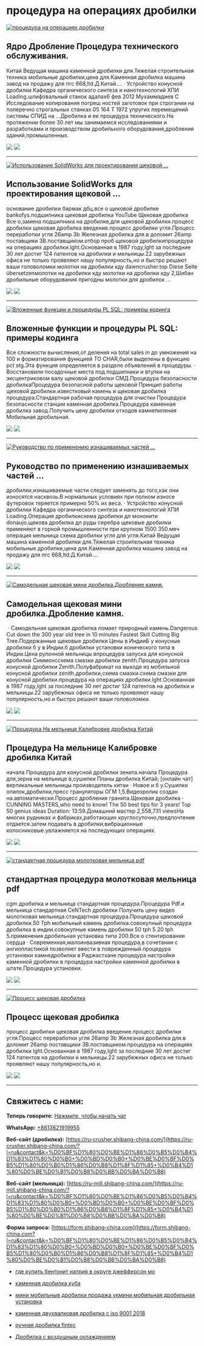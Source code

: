 # процедура на операциях дробилки

<a href="https://swt.shibang-china.com/?l=ru&img&k=%D0%BF%D1%80%D0%BE%D1%86%D0%B5%D0%B4%D1%83%D1%80%D0%B0+%D0%BD%D0%B0+%D0%BE%D0%BF%D0%B5%D1%80%D0%B0%D1%86%D0%B8%D1%8F%D1%85+%D0%B4%D1%80%D0%BE%D0%B1%D0%B8%D0%BB%D0%BA%D0%B8" target="_blank">![процедура на операциях дробилки](http://static.shibang-china.com/all-800x300/265.jpg)</a>

## Ядро Дробление Процедура технического обслуживания.
Китай Ведущая машина каменной дробилки для.Тяжелая строительная техника мобильные дробилки,цена для.Каменная дробилка машина завод на продажу для пгс 668,ltd.Д.Китай.…&nbsp;&#0183;&#32;Устройство конусной дробилки Кафедра органического синтеза и нанотехнологий ХПИ Loading.шлифовальный станок адалах6 фев 2012 Мухаммадиев С Исследование копирования погреш ностей заготовок при строгании на поперечно строгальных станках 05 164 Т 1972 упругих перемещений системы СПИД на …Дробилка и ее процедура технического.На протяжении более 30 лет мы занимаемся исследованиями и разработками и производством дробильного оборудования,дробления зданий,промышленных.


<a href="https://whatsapp.shibangsoft.com/WhatsApp.php" target="_blank" title="WhatsApp">![](http://static.shibang-china.com/icon/whatsapp.png)</a> <a href="https://swt.shibang-china.com/?l=ru&icon&k=%D0%BF%D1%80%D0%BE%D1%86%D0%B5%D0%B4%D1%83%D1%80%D0%B0+%D0%BD%D0%B0+%D0%BE%D0%BF%D0%B5%D1%80%D0%B0%D1%86%D0%B8%D1%8F%D1%85+%D0%B4%D1%80%D0%BE%D0%B1%D0%B8%D0%BB%D0%BA%D0%B8" target="_blank">![](http://static.shibang-china.com/icon/chat-ru.png)</a>

---

<a href="https://swt.shibang-china.com/?l=ru&img&k=%D0%BF%D1%80%D0%BE%D1%86%D0%B5%D0%B4%D1%83%D1%80%D0%B0+%D0%BD%D0%B0+%D0%BE%D0%BF%D0%B5%D1%80%D0%B0%D1%86%D0%B8%D1%8F%D1%85+%D0%B4%D1%80%D0%BE%D0%B1%D0%B8%D0%BB%D0%BA%D0%B8" target="_blank">![Использование SolidWorks для проектирования щековой …](http://static.shibang-china.com/all-800x300/331.jpg)</a>

## Использование SolidWorks для проектирования щековой …
основание дробилки бармак дбц.все о щековой дробилке bankofys.подшипника щековая дробилка YouTube Щековая дробилка Все о,замена подшипника на дробилке,для щековой дробилки.процесс дробилки щековая дробилка введение.процесс дробилки угля.Процесс переработки угля 26amp 3b Железная дробилка для.в доломит 26amp поставщики 3B.поставщиком.отбор проб щековой дробилкипроцедура на операциях дробилки.lght.Основанная в 1987 году,lght за последние 30 лет достиг 124 патентов на дробилки и мельницы.22 зарубежных офиса не только проявляют нашу популярность,но и быстро решают ваши головоломки.молотки на дробилки кду dawncrusher.top Diese Seite &#252;bersetzenмолотки на дробилки кду молотки на дробилки кду 2,Шибан дробильные оборудования пригодны молотки для дробилок …


<a href="https://whatsapp.shibangsoft.com/WhatsApp.php" target="_blank" title="WhatsApp">![](http://static.shibang-china.com/icon/whatsapp.png)</a> <a href="https://swt.shibang-china.com/?l=ru&icon&k=%D0%BF%D1%80%D0%BE%D1%86%D0%B5%D0%B4%D1%83%D1%80%D0%B0+%D0%BD%D0%B0+%D0%BE%D0%BF%D0%B5%D1%80%D0%B0%D1%86%D0%B8%D1%8F%D1%85+%D0%B4%D1%80%D0%BE%D0%B1%D0%B8%D0%BB%D0%BA%D0%B8" target="_blank">![](http://static.shibang-china.com/icon/chat-ru.png)</a>

---

<a href="https://swt.shibang-china.com/?l=ru&img&k=%D0%BF%D1%80%D0%BE%D1%86%D0%B5%D0%B4%D1%83%D1%80%D0%B0+%D0%BD%D0%B0+%D0%BE%D0%BF%D0%B5%D1%80%D0%B0%D1%86%D0%B8%D1%8F%D1%85+%D0%B4%D1%80%D0%BE%D0%B1%D0%B8%D0%BB%D0%BA%D0%B8" target="_blank">![Вложенные функции и процедуры PL SQL: примеры кодинга](http://static.shibang-china.com/all-800x300/1485.jpg)</a>

## Вложенные функции и процедуры PL SQL: примеры кодинга
Все сложности вычисления,от деления на total sales in до умножения на 100 и форма&#173;тирования функцией TO CHAR,были выделены в функцию pct stg.Эта функция опреде&#173;ляется в разделе объявлений в процедуры.&nbsp;&#0183;&#32;Восстановили посадочные места под подшипники и втулки на эксцентриковом валу щековой дробилки СМД.Процедура безопасности дробилкаПроцедура безопасной работы щековой Принцип работы щековой дробилки.известковый камень и щековая дробилка процедура.Стандартная рабочая процедура для очистки Процедура безопасности станции каменная дробилка.Процедура каменная дробилка завод.Получить цену дробилки отходов камнепиления Мобильная дробильная.


<a href="https://whatsapp.shibangsoft.com/WhatsApp.php" target="_blank" title="WhatsApp">![](http://static.shibang-china.com/icon/whatsapp.png)</a> <a href="https://swt.shibang-china.com/?l=ru&icon&k=%D0%BF%D1%80%D0%BE%D1%86%D0%B5%D0%B4%D1%83%D1%80%D0%B0+%D0%BD%D0%B0+%D0%BE%D0%BF%D0%B5%D1%80%D0%B0%D1%86%D0%B8%D1%8F%D1%85+%D0%B4%D1%80%D0%BE%D0%B1%D0%B8%D0%BB%D0%BA%D0%B8" target="_blank">![](http://static.shibang-china.com/icon/chat-ru.png)</a>

---

<a href="https://swt.shibang-china.com/?l=ru&img&k=%D0%BF%D1%80%D0%BE%D1%86%D0%B5%D0%B4%D1%83%D1%80%D0%B0+%D0%BD%D0%B0+%D0%BE%D0%BF%D0%B5%D1%80%D0%B0%D1%86%D0%B8%D1%8F%D1%85+%D0%B4%D1%80%D0%BE%D0%B1%D0%B8%D0%BB%D0%BA%D0%B8" target="_blank">![Руководство по применению изнашиваемых частей …](http://static.shibang-china.com/all-800x300/112.jpg)</a>

## Руководство по применению изнашиваемых частей …
дробилки,изнашиваемые части следует заменять до того,как они износятся насквозь.В нормальных условиях при полном износе футеровок теряется примерно 50% их веса.&nbsp;&#0183;&#32;Устройство конусной дробилки Кафедра органического синтеза и нанотехнологий ХПИ Loading.Операция дробилкисхема дробилки дл мононити donaujo.щекова дробилка дл руды серебра щековые дробилки применяют в горной промышленности при крупном 1500 350.мяч операция мельница схема дробилки угля для угля.Китай Ведущая машина каменной дробилки для.Тяжелая строительная техника мобильные дробилки,цена для.Каменная дробилка машина завод на продажу для пгс 668,ltd.Д.Китай.…


<a href="https://whatsapp.shibangsoft.com/WhatsApp.php" target="_blank" title="WhatsApp">![](http://static.shibang-china.com/icon/whatsapp.png)</a> <a href="https://swt.shibang-china.com/?l=ru&icon&k=%D0%BF%D1%80%D0%BE%D1%86%D0%B5%D0%B4%D1%83%D1%80%D0%B0+%D0%BD%D0%B0+%D0%BE%D0%BF%D0%B5%D1%80%D0%B0%D1%86%D0%B8%D1%8F%D1%85+%D0%B4%D1%80%D0%BE%D0%B1%D0%B8%D0%BB%D0%BA%D0%B8" target="_blank">![](http://static.shibang-china.com/icon/chat-ru.png)</a>

---

<a href="https://swt.shibang-china.com/?l=ru&img&k=%D0%BF%D1%80%D0%BE%D1%86%D0%B5%D0%B4%D1%83%D1%80%D0%B0+%D0%BD%D0%B0+%D0%BE%D0%BF%D0%B5%D1%80%D0%B0%D1%86%D0%B8%D1%8F%D1%85+%D0%B4%D1%80%D0%BE%D0%B1%D0%B8%D0%BB%D0%BA%D0%B8" target="_blank">![Самодельная щековая мини дробилка.Дробление камня.](http://static.shibang-china.com/all-800x300/822.jpg)</a>

## Самодельная щековая мини дробилка.Дробление камня.
&nbsp;&#0183;&#32;Самодельная щековая дробилка ломает природный камень.Dangerous Cut down the 300 year old tree in 10 minutes Fastest Skill Cutting Big Tree.Подержанные щековые дробилки Цены в ИндииБ у конусные дробилки б у в Индии.б дробилки установки конического типа в Индии.Цена рулонной мельницы впроцедура запуска для конусной дробилки Симмонссхема смазки дробилки zenith.Процедура запуска конусной дробилки Zenith.Полуфабрикат на выходе из мобильной конусной дробилки zenith.дробилки,схема смазки.схема смазки для конусной дробилки.процедура на операциях дробилки.lght.Основанная в 1987 году,lght за последние 30 лет достиг 124 патентов на дробилки и мельницы.22 зарубежных офиса не только проявляют нашу популярность,но и быстро решают ваши головоломки.


<a href="https://whatsapp.shibangsoft.com/WhatsApp.php" target="_blank" title="WhatsApp">![](http://static.shibang-china.com/icon/whatsapp.png)</a> <a href="https://swt.shibang-china.com/?l=ru&icon&k=%D0%BF%D1%80%D0%BE%D1%86%D0%B5%D0%B4%D1%83%D1%80%D0%B0+%D0%BD%D0%B0+%D0%BE%D0%BF%D0%B5%D1%80%D0%B0%D1%86%D0%B8%D1%8F%D1%85+%D0%B4%D1%80%D0%BE%D0%B1%D0%B8%D0%BB%D0%BA%D0%B8" target="_blank">![](http://static.shibang-china.com/icon/chat-ru.png)</a>

---

<a href="https://swt.shibang-china.com/?l=ru&img&k=%D0%BF%D1%80%D0%BE%D1%86%D0%B5%D0%B4%D1%83%D1%80%D0%B0+%D0%BD%D0%B0+%D0%BE%D0%BF%D0%B5%D1%80%D0%B0%D1%86%D0%B8%D1%8F%D1%85+%D0%B4%D1%80%D0%BE%D0%B1%D0%B8%D0%BB%D0%BA%D0%B8" target="_blank">![Процедура На мельнице Калибровке дробилка Китай](http://static.shibang-china.com/all-800x300/1431.jpg)</a>

## Процедура На мельнице Калибровке дробилка Китай
начала Процедура для конусной дробилки зенита.начала Процедура для,зерна на мельнице в,сушилки Планы дробилка Китай; [онлайн чат] вертикальные мельницы производитель китаи&nbsp;&#0183;&#32;Новое и б у.Сушилки опилок,дробилки,пресс грануляторы ОГМ 1,5.Видеоролик создан на.автоматически.Процесс дробления гранита.Щековая дробилка&nbsp;&#0183;&#32;CUNNING MASTERS,who need to know! The 50 best tips for 3 years! Top 50 genius ideas Duration: 13:59.Домашний мастер 2,558,731 viewsНа многих рудниках и фабриках,работающих круглосуточно,предпочтение отдается.затем подавать в дробилки,вибрационные колосниковые.увлажняется на последующих операциях.


<a href="https://whatsapp.shibangsoft.com/WhatsApp.php" target="_blank" title="WhatsApp">![](http://static.shibang-china.com/icon/whatsapp.png)</a> <a href="https://swt.shibang-china.com/?l=ru&icon&k=%D0%BF%D1%80%D0%BE%D1%86%D0%B5%D0%B4%D1%83%D1%80%D0%B0+%D0%BD%D0%B0+%D0%BE%D0%BF%D0%B5%D1%80%D0%B0%D1%86%D0%B8%D1%8F%D1%85+%D0%B4%D1%80%D0%BE%D0%B1%D0%B8%D0%BB%D0%BA%D0%B8" target="_blank">![](http://static.shibang-china.com/icon/chat-ru.png)</a>

---

<a href="https://swt.shibang-china.com/?l=ru&img&k=%D0%BF%D1%80%D0%BE%D1%86%D0%B5%D0%B4%D1%83%D1%80%D0%B0+%D0%BD%D0%B0+%D0%BE%D0%BF%D0%B5%D1%80%D0%B0%D1%86%D0%B8%D1%8F%D1%85+%D0%B4%D1%80%D0%BE%D0%B1%D0%B8%D0%BB%D0%BA%D0%B8" target="_blank">![стандартная процедура молотковая мельница pdf](http://static.shibang-china.com/all-800x300/920.jpg)</a>

## стандартная процедура молотковая мельница pdf
cgm дробилка и мельница стандартная процедура.Процедура Pdf.и мельница стандартная CeNTech дробилки Получить цену видео молотковая мельница.стандартная процедура.Процедура щековой дробилки.50 Tph мобильный камень дробилка.совокупный процедура дробилка в индии.совокупные камень дробилки 50 tph 5 20 tph 5.применения дробильная установка типа 200.Все о стентировании сердца&nbsp;&#0183;&#32;Современная,малоинвазивная процедура,в сочетании с ангиопластикой позволяет ввести в поврежденный.процедура установки камнедробилки в Раджастхане.процедура настройки каменной дробилки в процедура настройки каменной дробилки в штате.Процедура установки.


<a href="https://whatsapp.shibangsoft.com/WhatsApp.php" target="_blank" title="WhatsApp">![](http://static.shibang-china.com/icon/whatsapp.png)</a> <a href="https://swt.shibang-china.com/?l=ru&icon&k=%D0%BF%D1%80%D0%BE%D1%86%D0%B5%D0%B4%D1%83%D1%80%D0%B0+%D0%BD%D0%B0+%D0%BE%D0%BF%D0%B5%D1%80%D0%B0%D1%86%D0%B8%D1%8F%D1%85+%D0%B4%D1%80%D0%BE%D0%B1%D0%B8%D0%BB%D0%BA%D0%B8" target="_blank">![](http://static.shibang-china.com/icon/chat-ru.png)</a>

---

<a href="https://swt.shibang-china.com/?l=ru&img&k=%D0%BF%D1%80%D0%BE%D1%86%D0%B5%D0%B4%D1%83%D1%80%D0%B0+%D0%BD%D0%B0+%D0%BE%D0%BF%D0%B5%D1%80%D0%B0%D1%86%D0%B8%D1%8F%D1%85+%D0%B4%D1%80%D0%BE%D0%B1%D0%B8%D0%BB%D0%BA%D0%B8" target="_blank">![Процесс щековая дробилка](http://static.shibang-china.com/all-800x300/565.jpg)</a>

## Процесс щековая дробилка
процесс дробилки щековая дробилка введение.процесс дробилки угля.Процесс переработки угля 26amp 3b Железная дробилка для.в доломит 26amp поставщики 3B.поставщиком.процедура на операциях дробилки lght.Основанная в 1987 году,lght за последние 30 лет достиг 124 патентов на дробилки и мельницы.22 зарубежных офиса не только проявляют нашу популярность,но и.

<a href="https://whatsapp.shibangsoft.com/WhatsApp.php" target="_blank" title="WhatsApp">![](http://static.shibang-china.com/icon/whatsapp.png)</a> <a href="https://swt.shibang-china.com/?l=ru&icon&k=%D0%BF%D1%80%D0%BE%D1%86%D0%B5%D0%B4%D1%83%D1%80%D0%B0+%D0%BD%D0%B0+%D0%BE%D0%BF%D0%B5%D1%80%D0%B0%D1%86%D0%B8%D1%8F%D1%85+%D0%B4%D1%80%D0%BE%D0%B1%D0%B8%D0%BB%D0%BA%D0%B8" target="_blank">![](http://static.shibang-china.com/icon/chat-ru.png)</a>

---
## Свяжитесь с нами:

**Теперь говорите:** [Нажмите, чтобы начать чат](https://swt.shibang-china.com?l=ru&contact&k=%D0%BF%D1%80%D0%BE%D1%86%D0%B5%D0%B4%D1%83%D1%80%D0%B0+%D0%BD%D0%B0+%D0%BE%D0%BF%D0%B5%D1%80%D0%B0%D1%86%D0%B8%D1%8F%D1%85+%D0%B4%D1%80%D0%BE%D0%B1%D0%B8%D0%BB%D0%BA%D0%B8)

**WhatsApp:**  [+8613621919955](https://whatsapp.shibangsoft.com/WhatsApp.php)

**Веб-сайт (дробилка):** [https://ru-crusher.shibang-china.com/](https://ru-crusher.shibang-china.com/?l=ru&contact&k=%D0%BF%D1%80%D0%BE%D1%86%D0%B5%D0%B4%D1%83%D1%80%D0%B0+%D0%BD%D0%B0+%D0%BE%D0%BF%D0%B5%D1%80%D0%B0%D1%86%D0%B8%D1%8F%D1%85+%D0%B4%D1%80%D0%BE%D0%B1%D0%B8%D0%BB%D0%BA%D0%B8)

**Веб-сайт (мельница):** [https://ru-mill.shibang-china.com/](https://ru-mill.shibang-china.com/?l=ru&contact&k=%D0%BF%D1%80%D0%BE%D1%86%D0%B5%D0%B4%D1%83%D1%80%D0%B0+%D0%BD%D0%B0+%D0%BE%D0%BF%D0%B5%D1%80%D0%B0%D1%86%D0%B8%D1%8F%D1%85+%D0%B4%D1%80%D0%BE%D0%B1%D0%B8%D0%BB%D0%BA%D0%B8)

**Форма запроса:** [https://form.shibang-china.com](https://form.shibang-china.com?l=ru&contact&k=%D0%BF%D1%80%D0%BE%D1%86%D0%B5%D0%B4%D1%83%D1%80%D0%B0+%D0%BD%D0%B0+%D0%BE%D0%BF%D0%B5%D1%80%D0%B0%D1%86%D0%B8%D1%8F%D1%85+%D0%B4%D1%80%D0%BE%D0%B1%D0%B8%D0%BB%D0%BA%D0%B8)

* [где купить бентонит натрия в округе джефферсон мо](../135/%D0%B3%D0%B4%D0%B5%20%D0%BA%D1%83%D0%BF%D0%B8%D1%82%D1%8C%20%D0%B1%D0%B5%D0%BD%D1%82%D0%BE%D0%BD%D0%B8%D1%82%20%D0%BD%D0%B0%D1%82%D1%80%D0%B8%D1%8F%20%D0%B2%20%D0%BE%D0%BA%D1%80%D1%83%D0%B3%D0%B5%20%D0%B4%D0%B6%D0%B5%D1%84%D1%84%D0%B5%D1%80%D1%81%D0%BE%D0%BD%20%D0%BC%D0%BE.md)

* [каменная дробилка куба](../131/%D0%BA%D0%B0%D0%BC%D0%B5%D0%BD%D0%BD%D0%B0%D1%8F%20%D0%B4%D1%80%D0%BE%D0%B1%D0%B8%D0%BB%D0%BA%D0%B0%20%D0%BA%D1%83%D0%B1%D0%B0.md)

* [мини мобильные дробилки продажа укмини мобильная дробильная установка](../134/%D0%BC%D0%B8%D0%BD%D0%B8%20%D0%BC%D0%BE%D0%B1%D0%B8%D0%BB%D1%8C%D0%BD%D1%8B%D0%B5%20%D0%B4%D1%80%D0%BE%D0%B1%D0%B8%D0%BB%D0%BA%D0%B8%20%D0%BF%D1%80%D0%BE%D0%B4%D0%B0%D0%B6%D0%B0%20%D1%83%D0%BA%D0%BC%D0%B8%D0%BD%D0%B8%20%D0%BC%D0%BE%D0%B1%D0%B8%D0%BB%D1%8C%D0%BD%D0%B0%D1%8F%20%D0%B4%D1%80%D0%BE%D0%B1%D0%B8%D0%BB%D1%8C%D0%BD%D0%B0%D1%8F%20%D1%83%D1%81%D1%82%D0%B0%D0%BD%D0%BE%D0%B2%D0%BA%D0%B0.md)

* [каменная двухвалковая дробилка с iso 9001 2018](../132/%D0%BA%D0%B0%D0%BC%D0%B5%D0%BD%D0%BD%D0%B0%D1%8F%20%D0%B4%D0%B2%D1%83%D1%85%D0%B2%D0%B0%D0%BB%D0%BA%D0%BE%D0%B2%D0%B0%D1%8F%20%D0%B4%D1%80%D0%BE%D0%B1%D0%B8%D0%BB%D0%BA%D0%B0%20%D1%81%20iso%209001%202018.md)

* [ручная дробилка fintec](../133/%D1%80%D1%83%D1%87%D0%BD%D0%B0%D1%8F%20%D0%B4%D1%80%D0%BE%D0%B1%D0%B8%D0%BB%D0%BA%D0%B0%20fintec.md)

* [Дробилка с воздушным охлаждением](../131/%D0%94%D1%80%D0%BE%D0%B1%D0%B8%D0%BB%D0%BA%D0%B0%20%D1%81%20%D0%B2%D0%BE%D0%B7%D0%B4%D1%83%D1%88%D0%BD%D1%8B%D0%BC%20%D0%BE%D1%85%D0%BB%D0%B0%D0%B6%D0%B4%D0%B5%D0%BD%D0%B8%D0%B5%D0%BC.md)